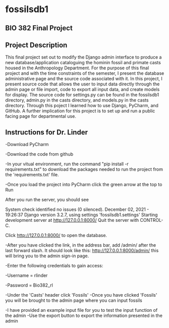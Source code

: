 # fossilsdb1
## BIO 382 Final Project
## Project Description
This final project set out to modify the Django admin interface to produce a new database/application cataloguing the hominin fossil and primate casts housed in the Anthropology Department. For the purpose of this final project and with the time constraints of the semester, I present the database administrative page and the source code associated with it. In this project, I present source code that allows the user to input data directly through the admin page or file import, code to export all input data, and create models for display. The source code for settings.py can be found in the fossilsdb1 directory, admin.py in the casts directory, and models.py in the casts directory. Through this poject I learned how to use Django, PyCharm, and GitHub. A further implication for this project is to set up and run a public facing page for departmental use.
## Instructions for Dr. Linder
-Download PyCharm

-Download the code from github

-In your vitual environment, run the command "pip install -r requirements.txt" to download the packages needed to run the project from the 'requirements.txt' file.

-Once you load the project into PyCharm click the green arrow at the top to Run

After you run the server, you should see 

System check identified no issues (0 silenced).
December 02, 2021 - 19:26:37
Django version 3.2.7, using settings 'fossilsdb1.settings'
Starting development server at http://127.0.0.1:8000/
Quit the server with CONTROL-C.

Click http://127.0.0.1:8000/ to open the database. 

-After you have clicked the link, in the address bar, add /admin/ after the last forward slash. 
It should look like this: http://127.0.0.1:8000/admin/ this will bring you to the admin sign-in page. 

-Enter the following credentials to gain access:

-Username = rlinder 

-Password = Bio382_rl

-Under the 'Casts' header click 'Fossils'
-Once you have clicked 'Fossils' you will be brought to the admin page where you can input fossils

-I have provided an example input file for you to test the input function of the admin
-Use the export button to export the information presented in the admin
